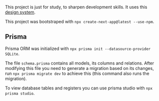 This project is just for study, to sharpen development skills. It uses this [design system](https://github.com/felipera87/ignite_design_system).

This project was bootstraped with `npx create-next-app@latest --use-npm`.


## Prisma
Prisma ORM was initialized with `npx prisma init --datasource-provider SQLite`.

The file `schema.prisma` contains all models, its columns and relations. After modifying this file you need to generate a migration based on its changes, run `npx prisma migrate dev` to achieve this (this command also runs the migration).

To view database tables and registers you can use prisma studio with `npx prisma studio`.